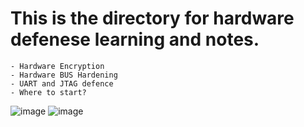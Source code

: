 # This is the directory for hardware defenese learning and notes. 
    - Hardware Encryption
    - Hardware BUS Hardening
    - UART and JTAG defence
    - Where to start?

![image](https://github.com/user-attachments/assets/ef52912f-11e3-42b9-af16-29e6d9e04582)
![image](https://github.com/user-attachments/assets/1c601824-8d47-48b2-beeb-ac29a215facb)
